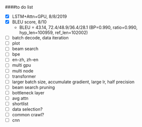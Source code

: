 ####to do list
- [x] LSTM+Attn+GPU, 8/8/2019
- [x] BLEU score, 8/10
  - BLEU = 43.14, 72.4/48.9/36.4/28.1 (BP=0.990, ratio=0.990, hyp_len=100959, ref_len=102002)
- [ ] batch decode, data iteration
- [ ] plot
- [ ] beam search
- [ ] bpe
- [ ] en-zh, zh-en
- [ ] multi gpu
- [ ] multi node
- [ ] transformer
- [ ] larger batch size, accumulate gradient, large lr, half precision
- [ ] beam search pruning
- [ ] bottleneck layer
- [ ] avg attn
- [ ] shortlist
- [ ] data selection?
- [ ] common crawl?
- [ ] cnn
